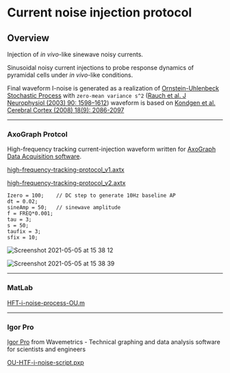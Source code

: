 # Current noise injection protocol


## Overview

Injection of _in vivo_-like sinewave noisy currents.

Sinusoidal noisy current injections to probe response dynamics of pyramidal cells under _in vivo_-like conditions.
 
Final waveform I-noise is generated as a realization of [Ornstein-Uhlenbeck Stochastic Process](https://www.sciencedirect.com/topics/mathematics/ornstein-uhlenbeck-process) with `zero-mean variance s^2` ([Rauch et al. J Neurophysiol (2003) 90: 1598–1612](https://journals.physiology.org/doi/abs/10.1152/jn.00293.2003))
waveform is based on [Kondgen et al. Cerebral Cortex (2008) 18(9): 2086-2097](https://academic.oup.com/cercor/article/18/9/2086/354095?login=true)

---

### AxoGraph Protcol

High-frequency tracking current-injection waveform written for [AxoGraph Data Acquisition software](https://axograph.com).


[high-frequency-tracking-protocol_v1.axtx](https://github.com/hamadaio/axograph-protocol/blob/main/high-frequency-tracking-protocol_v1.axtx)

[high-frequency-tracking-protocol_v2.axtx](https://github.com/hamadaio/axograph-protocol/blob/main/high-frequency-tracking-protocol_v2.axtx)

```
Izero = 100;	// DC step to generate 10Hz baseline AP
dt = 0.02;
sineAmp = 50;	// sinewave amplitude
f = FREQ*0.001;
tau = 3;
s = 50;
taufix = 3;
sfix = 10;
```
![Screenshot 2021-05-05 at 15 38 12](https://user-images.githubusercontent.com/42112716/117150087-1f8f3a00-adb8-11eb-9811-9db5bf4c47c1.png)


![Screenshot 2021-05-05 at 15 38 39](https://user-images.githubusercontent.com/42112716/117150262-451c4380-adb8-11eb-82c9-03e647971056.png)

---

### MatLab

[HFT-i-noise-process-OU.m](https://github.com/hamadaio/axograph-protocol/blob/main/HFT-i-noise-process-OU.m)

---

### Igor Pro

[Igor Pro](https://www.wavemetrics.com) from Wavemetrics - Technical graphing and data analysis software for scientists and engineers

[OU-HTF-i-noise-script.pxp](https://github.com/hamadaio/neuroscience-ephys-scripts/blob/main/OU-HTF-i-noise-script.pxp)

